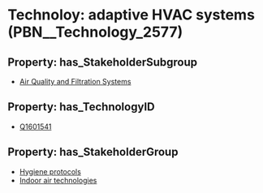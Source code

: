 # Technoloy: __adaptive HVAC systems__ (PBN__Technology_2577)

## Property: has_StakeholderSubgroup

* [Air Quality and Filtration Systems](PBN__TechSubgroup_76)

## Property: has_TechnologyID

* [Q1601541](Q1601541)

## Property: has_StakeholderGroup

* [Hygiene protocols](PBN__TechGroup_9)
* [Indoor air technologies](PBN__TechGroup_13)

